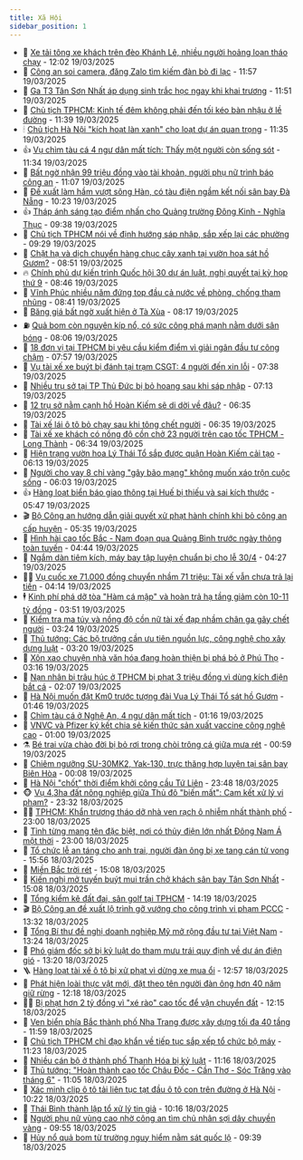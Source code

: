 ```yaml
---
title: Xã Hội
sidebar_position: 1
---
```


<!-- dantri-xa-hoi:START -->
- 🫣 [Xe tải tông xe khách trên đèo Khánh Lê, nhiều người hoảng loạn tháo chạy](https://dantri.com.vn/xa-hoi/xe-tai-tong-xe-khach-tren-deo-khanh-le-nhieu-nguoi-hoang-loan-thao-chay-20250319185037755.htm) - 12:02 19/03/2025
- 💼 [Công an soi camera, đăng Zalo tìm kiếm đàn bò đi lạc](https://dantri.com.vn/xa-hoi/cong-an-soi-camera-dang-zalo-tim-kiem-dan-bo-di-lac-20250319184802839.htm) - 11:57 19/03/2025
- 🎊 [Ga T3 Tân Sơn Nhất áp dụng sinh trắc học ngay khi khai trương](https://dantri.com.vn/xa-hoi/ga-t3-tan-son-nhat-ap-dung-sinh-trac-hoc-ngay-khi-khai-truong-20250319175234016.htm) - 11:51 19/03/2025
- 🙉 [Chủ tịch TPHCM: Kinh tế đêm không phải đến tối kéo bàn nhậu ở lề đường](https://dantri.com.vn/xa-hoi/chu-tich-tphcm-kinh-te-dem-khong-phai-den-toi-keo-ban-nhau-o-le-duong-20250319174619821.htm) - 11:39 19/03/2025
- 🕯 [Chủ tịch Hà Nội &quot;kích hoạt làn xanh&quot; cho loạt dự án quan trọng](https://dantri.com.vn/xa-hoi/chu-tich-ha-noi-kich-hoat-lan-xanh-cho-loat-du-an-quan-trong-20250319183005244.htm) - 11:35 19/03/2025
- 👍 [Vụ chìm tàu cá 4 ngư dân mất tích: Thấy một người còn sống sót](https://dantri.com.vn/xa-hoi/vu-chim-tau-ca-4-ngu-dan-mat-tich-thay-mot-nguoi-con-song-sot-20250319181828413.htm) - 11:34 19/03/2025
- 🤖 [Bất ngờ nhận 99 triệu đồng vào tài khoản, người phụ nữ trình báo công an](https://dantri.com.vn/xa-hoi/bat-ngo-nhan-99-trieu-dong-vao-tai-khoan-nguoi-phu-nu-trinh-bao-cong-an-20250319171140415.htm) - 11:07 19/03/2025
- 🙉 [Đề xuất làm hầm vượt sông Hàn, có tàu điện ngầm kết nối sân bay Đà Nẵng](https://dantri.com.vn/xa-hoi/de-xuat-lam-ham-vuot-song-han-co-tau-dien-ngam-ket-noi-san-bay-da-nang-20250319163321295.htm) - 10:23 19/03/2025
- 👍 [Tháp ánh sáng tạo điểm nhấn cho Quảng trường Đông Kinh - Nghĩa Thục](https://dantri.com.vn/xa-hoi/thap-anh-sang-tao-diem-nhan-cho-quang-truong-dong-kinh-nghia-thuc-20250319161943486.htm) - 09:38 19/03/2025
- 🗽 [Chủ tịch TPHCM nói về định hướng sáp nhập, sắp xếp lại các phường](https://dantri.com.vn/xa-hoi/chu-tich-tphcm-noi-ve-dinh-huong-sap-nhap-sap-xep-lai-cac-phuong-20250319162444747.htm) - 09:29 19/03/2025
- 🗽 [Chặt hạ và dịch chuyển hàng chục cây xanh tại vườn hoa sát hồ Gươm?](https://dantri.com.vn/xa-hoi/chat-ha-va-dich-chuyen-hang-chuc-cay-xanh-tai-vuon-hoa-sat-ho-guom-20250319153658443.htm) - 08:51 19/03/2025
- 🔥 [Chính phủ dự kiến trình Quốc hội 30 dự án luật, nghị quyết tại kỳ họp thứ 9](https://dantri.com.vn/xa-hoi/chinh-phu-du-kien-trinh-quoc-hoi-30-du-an-luat-nghi-quyet-tai-ky-hop-thu-9-20250319152830307.htm) - 08:46 19/03/2025
- 🦒 [Vĩnh Phúc nhiều năm đứng top đầu cả nước về phòng, chống tham nhũng](https://dantri.com.vn/xa-hoi/vinh-phuc-nhieu-nam-dung-top-dau-ca-nuoc-ve-phong-chong-tham-nhung-20250319152315610.htm) - 08:41 19/03/2025
- 🧐 [Băng giá bất ngờ xuất hiện ở Tà Xùa](https://dantri.com.vn/xa-hoi/bang-gia-bat-ngo-xuat-hien-o-ta-xua-20250319150058516.htm) - 08:17 19/03/2025
- ⛽️ [Quả bom còn nguyên kíp nổ, có sức công phá mạnh nằm dưới sân bóng](https://dantri.com.vn/xa-hoi/qua-bom-con-nguyen-kip-no-co-suc-cong-pha-manh-nam-duoi-san-bong-20250319145214810.htm) - 08:06 19/03/2025
- 🚀 [18 đơn vị tại TPHCM bị yêu cầu kiểm điểm vì giải ngân đầu tư công chậm](https://dantri.com.vn/xa-hoi/18-don-vi-tai-tphcm-bi-yeu-cau-kiem-diem-vi-giai-ngan-dau-tu-cong-cham-20250319141326440.htm) - 07:57 19/03/2025
- 🦒 [Vụ tài xế xe buýt bị đánh tại trạm CSGT: 4 người đến xin lỗi](https://dantri.com.vn/xa-hoi/vu-tai-xe-xe-buyt-bi-danh-tai-tram-csgt-4-nguoi-den-xin-loi-20250319140014002.htm) - 07:38 19/03/2025
- 🦅 [Nhiều trụ sở tại TP Thủ Đức bị bỏ hoang sau khi sáp nhập](https://dantri.com.vn/xa-hoi/nhieu-tru-so-tai-tp-thu-duc-bi-bo-hoang-sau-khi-sap-nhap-20250319132642944.htm) - 07:13 19/03/2025
- 🚀 [12 trụ sở nằm cạnh hồ Hoàn Kiếm sẽ di dời về đâu?](https://dantri.com.vn/xa-hoi/12-tru-so-nam-canh-ho-hoan-kiem-se-di-doi-ve-dau-20250319132241414.htm) - 06:35 19/03/2025
- 🦅 [Tài xế lái ô tô bỏ chạy sau khi tông chết người](https://dantri.com.vn/xa-hoi/tai-xe-lai-o-to-bo-chay-sau-khi-tong-chet-nguoi-20250319123248529.htm) - 06:35 19/03/2025
- 🤠 [Tài xế xe khách có nồng độ cồn chở 23 người trên cao tốc TPHCM - Long Thành](https://dantri.com.vn/xa-hoi/tai-xe-xe-khach-co-nong-do-con-cho-23-nguoi-tren-cao-toc-tphcm-long-thanh-20250319122350326.htm) - 06:34 19/03/2025
- 💄 [Hiện trạng vườn hoa  Lý Thái Tổ sắp được quận Hoàn Kiếm cải tạo](https://dantri.com.vn/xa-hoi/hien-trang-vuon-hoa-ly-thai-to-sap-duoc-quan-hoan-kiem-cai-tao-20250319125614535.htm) - 06:13 19/03/2025
- 🥷 [Người cho vay 8 chỉ vàng &quot;gây bão mạng&quot; không muốn xáo trộn cuộc sống](https://dantri.com.vn/xa-hoi/nguoi-cho-vay-8-chi-vang-gay-bao-mang-khong-muon-xao-tron-cuoc-song-20250319125648199.htm) - 06:03 19/03/2025
- 👍 [Hàng loạt biển báo giao thông tại Huế bị thiếu và sai kích thước](https://dantri.com.vn/xa-hoi/hang-loat-bien-bao-giao-thong-tai-hue-bi-thieu-va-sai-kich-thuoc-20250319123836917.htm) - 05:47 19/03/2025
- 🎬 [Bộ Công an hướng dẫn giải quyết xử phạt hành chính khi bỏ công an cấp huyện](https://dantri.com.vn/xa-hoi/bo-cong-an-huong-dan-giai-quyet-xu-phat-hanh-chinh-khi-bo-cong-an-cap-huyen-20250319121732057.htm) - 05:35 19/03/2025
- 🦒 [Hình hài cao tốc Bắc - Nam đoạn qua Quảng Bình trước ngày thông toàn tuyến](https://dantri.com.vn/xa-hoi/hinh-hai-cao-toc-bac-nam-doan-qua-quang-binh-truoc-ngay-thong-toan-tuyen-20250319105949393.htm) - 04:44 19/03/2025
- 🌊 [Ngắm dàn tiêm kích, máy bay tập luyện chuẩn bị cho lễ 30/4](https://dantri.com.vn/xa-hoi/ngam-dan-tiem-kich-may-bay-tap-luyen-chuan-bi-cho-le-304-20250319110422861.htm) - 04:27 19/03/2025
- 🧑‍💻 [Vụ cuốc xe 71.000 đồng chuyển nhầm 71 triệu: Tài xế vẫn chưa trả lại tiền](https://dantri.com.vn/xa-hoi/vu-cuoc-xe-71000-dong-chuyen-nham-71-trieu-tai-xe-van-chua-tra-lai-tien-20250319104752549.htm) - 04:14 19/03/2025
- 🕴 [Kinh phí phá dỡ tòa &quot;Hàm cá mập&quot; và hoàn trả hạ tầng giảm còn 10-11 tỷ đồng](https://dantri.com.vn/xa-hoi/kinh-phi-pha-do-toa-ham-ca-map-va-hoan-tra-ha-tang-giam-con-10-11-ty-dong-20250319104603846.htm) - 03:51 19/03/2025
- 🤔 [Kiểm tra ma túy và nồng độ cồn nữ tài xế đạp nhầm chân ga gây chết người](https://dantri.com.vn/xa-hoi/kiem-tra-ma-tuy-va-nong-do-con-nu-tai-xe-dap-nham-chan-ga-gay-chet-nguoi-20250319100451275.htm) - 03:24 19/03/2025
- 💄 [Thủ tướng: Các bộ trưởng cần ưu tiên nguồn lực, công nghệ cho xây dựng luật](https://dantri.com.vn/xa-hoi/thu-tuong-cac-bo-truong-can-uu-tien-nguon-luc-cong-nghe-cho-xay-dung-luat-20250319101231945.htm) - 03:20 19/03/2025
- 🧠 [Xôn xao chuyện nhà văn hóa đang hoàn thiện bị phá bỏ ở Phú Thọ](https://dantri.com.vn/xa-hoi/xon-xao-chuyen-nha-van-hoa-dang-hoan-thien-bi-pha-bo-o-phu-tho-20250319101258509.htm) - 03:16 19/03/2025
- 🦣 [Nạn nhân bị trâu húc ở TPHCM bị phạt 3 triệu đồng vì dùng kích điện bắt cá](https://dantri.com.vn/xa-hoi/nan-nhan-bi-trau-huc-o-tphcm-bi-phat-3-trieu-dong-vi-dung-kich-dien-bat-ca-20250319085102776.htm) - 02:07 19/03/2025
- 💫 [Hà Nội muốn đặt Km0 trước tượng đài Vua Lý Thái Tổ sát hồ Gươm](https://dantri.com.vn/xa-hoi/ha-noi-muon-dat-km0-truoc-tuong-dai-vua-ly-thai-to-sat-ho-guom-20250319004402223.htm) - 01:46 19/03/2025
- 🚀 [Chìm tàu cá ở Nghệ An, 4 ngư dân mất tích](https://dantri.com.vn/xa-hoi/chim-tau-ca-o-nghe-an-4-ngu-dan-mat-tich-20250319081110697.htm) - 01:16 19/03/2025
- 🤔 [VNVC và Pfizer ký kết chia sẻ kiến thức sản xuất vaccine công nghệ cao](https://dantri.com.vn/xa-hoi/vnvc-va-pfizer-ky-ket-chia-se-kien-thuc-san-xuat-vaccine-cong-nghe-cao-20250318220728915.htm) - 01:00 19/03/2025
- ⚗️ [Bé trai vừa chào đời bị bỏ rơi trong chòi trông cá giữa mưa rét](https://dantri.com.vn/xa-hoi/be-trai-vua-chao-doi-bi-bo-roi-trong-choi-trong-ca-giua-mua-ret-20250319074246112.htm) - 00:59 19/03/2025
- 🫶 [Chiêm ngưỡng SU-30MK2, Yak-130, trực thăng hợp luyện tại sân bay Biên Hòa](https://dantri.com.vn/xa-hoi/chiem-nguong-su-30mk2-yak-130-truc-thang-hop-luyen-tai-san-bay-bien-hoa-20250319030844882.htm) - 00:08 19/03/2025
- 🌮 [Hà Nội &quot;chốt&quot; thời điểm khởi công cầu Tứ Liên](https://dantri.com.vn/xa-hoi/ha-noi-chot-thoi-diem-khoi-cong-cau-tu-lien-20250319064252123.htm) - 23:48 18/03/2025
- 🐵 [Vụ 4,3ha đất nông nghiệp giữa Thủ đô &quot;biến mất&quot;: Cam kết xử lý vi phạm?](https://dantri.com.vn/xa-hoi/vu-43ha-dat-nong-nghiep-giua-thu-do-bien-mat-cam-ket-xu-ly-vi-pham-20250319000650835.htm) - 23:32 18/03/2025
- 🧑‍🏫 [TPHCM: Khẩn trương tháo dỡ nhà ven rạch ô nhiễm nhất thành phố](https://dantri.com.vn/xa-hoi/tphcm-khan-truong-thao-do-nha-ven-rach-o-nhiem-nhat-thanh-pho-20250318192109206.htm) - 23:00 18/03/2025
- 💫 [Tỉnh từng mang tên đặc biệt, nơi có thủy điện lớn nhất Đông Nam Á một thời](https://dantri.com.vn/xa-hoi/tinh-tung-mang-ten-dac-biet-noi-co-thuy-dien-lon-nhat-dong-nam-a-mot-thoi-20250318095125192.htm) - 23:00 18/03/2025
- 🦩 [Tổ chức lễ an táng cho anh trai, người đàn ông bị xe tang cán tử vong](https://dantri.com.vn/xa-hoi/to-chuc-le-an-tang-cho-anh-trai-nguoi-dan-ong-bi-xe-tang-can-tu-vong-20250318223602491.htm) - 15:56 18/03/2025
- 🦄 [Miền Bắc trời rét](https://dantri.com.vn/xa-hoi/mien-bac-troi-ret-20250318213946415.htm) - 15:08 18/03/2025
- 💂 [Kiến nghị mở tuyến buýt mui trần chở khách sân bay Tân Sơn Nhất](https://dantri.com.vn/xa-hoi/kien-nghi-mo-tuyen-buyt-mui-tran-cho-khach-san-bay-tan-son-nhat-20250318211956547.htm) - 15:08 18/03/2025
- 💄 [Tổng kiểm kê đất đai, sân golf tại TPHCM](https://dantri.com.vn/xa-hoi/tong-kiem-ke-dat-dai-san-golf-tai-tphcm-20250318204415430.htm) - 14:19 18/03/2025
- 🎬 [Bộ Công an đề xuất lộ trình gỡ vướng cho công trình vi phạm PCCC](https://dantri.com.vn/xa-hoi/bo-cong-an-de-xuat-lo-trinh-go-vuong-cho-cong-trinh-vi-pham-pccc-20250318194954521.htm) - 13:32 18/03/2025
- 👀 [Tổng Bí thư đề nghị doanh nghiệp Mỹ mở rộng đầu tư tại Việt Nam](https://dantri.com.vn/xa-hoi/tong-bi-thu-de-nghi-doanh-nghiep-my-mo-rong-dau-tu-tai-viet-nam-20250318202023613.htm) - 13:24 18/03/2025
- 💃 [Phó giám đốc sở bị kỷ luật do tham mưu trái quy định về dự án điện gió](https://dantri.com.vn/xa-hoi/pho-giam-doc-so-bi-ky-luat-do-tham-muu-trai-quy-dinh-ve-du-an-dien-gio-20250318193541200.htm) - 13:20 18/03/2025
- 🪜 [Hàng loạt tài xế ô tô bị xử phạt vì dừng xe mua ổi](https://dantri.com.vn/xa-hoi/hang-loat-tai-xe-o-to-bi-xu-phat-vi-dung-xe-mua-oi-20250318182914935.htm) - 12:57 18/03/2025
- 📝 [Phát hiện loài thực vật mới, đặt theo tên người đàn ông hơn 40 năm giữ rừng](https://dantri.com.vn/xa-hoi/phat-hien-loai-thuc-vat-moi-dat-theo-ten-nguoi-dan-ong-hon-40-nam-giu-rung-20250318170331590.htm) - 12:18 18/03/2025
- 🧑‍💻 [Bị phạt hơn 2 tỷ đồng vì &quot;xé rào&quot; cao tốc để vận chuyển đất](https://dantri.com.vn/xa-hoi/bi-phat-hon-2-ty-dong-vi-xe-rao-cao-toc-de-van-chuyen-dat-20250318184753116.htm) - 12:15 18/03/2025
- 👺 [Ven biển phía Bắc thành phố Nha Trang được xây dựng tối đa 40 tầng](https://dantri.com.vn/xa-hoi/ven-bien-phia-bac-thanh-pho-nha-trang-duoc-xay-dung-toi-da-40-tang-20250318172820074.htm) - 11:59 18/03/2025
- 🌮 [Chủ tịch TPHCM chỉ đạo khẩn về tiếp tục sắp xếp tổ chức bộ máy](https://dantri.com.vn/xa-hoi/chu-tich-tphcm-chi-dao-khan-ve-tiep-tuc-sap-xep-to-chuc-bo-may-20250318181956929.htm) - 11:23 18/03/2025
- 🤭 [Nhiều cán bộ ở thành phố Thanh Hóa bị kỷ luật](https://dantri.com.vn/xa-hoi/nhieu-can-bo-o-thanh-pho-thanh-hoa-bi-ky-luat-20250318164302117.htm) - 11:16 18/03/2025
- 💪 [Thủ tướng: &quot;Hoàn thành cao tốc Châu Đốc - Cần Thơ - Sóc Trăng vào tháng 6&quot;](https://dantri.com.vn/xa-hoi/thu-tuong-hoan-thanh-cao-toc-chau-doc-can-tho-soc-trang-vao-thang-6-20250318175402307.htm) - 11:05 18/03/2025
- 🧰 [Xác minh clip ô tô tải liên tục tạt đầu ô tô con trên đường ở Hà Nội](https://dantri.com.vn/xa-hoi/xac-minh-clip-o-to-tai-lien-tuc-tat-dau-o-to-con-tren-duong-o-ha-noi-20250318171712839.htm) - 10:22 18/03/2025
- 🤡 [Thái Bình thành lập tổ xử lý tin giả](https://dantri.com.vn/xa-hoi/thai-binh-thanh-lap-to-xu-ly-tin-gia-20250318170201221.htm) - 10:16 18/03/2025
- 🦆 [Người phụ nữ vùng cao nhờ công an tìm chủ nhân sợi dây chuyền vàng](https://dantri.com.vn/xa-hoi/nguoi-phu-nu-vung-cao-nho-cong-an-tim-chu-nhan-soi-day-chuyen-vang-20250318153435176.htm) - 09:55 18/03/2025
- 🦍 [Hủy nổ quả bom từ trường nguy hiểm nằm sát quốc lộ](https://dantri.com.vn/xa-hoi/huy-no-qua-bom-tu-truong-nguy-hiem-nam-sat-quoc-lo-20250318160102156.htm) - 09:39 18/03/2025<!-- dantri-xa-hoi:END -->
